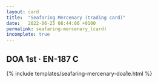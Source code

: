 ```yaml
---
layout: card
title:  "Seafaring Mercenary (trading card)"
date:   2022-06-25 08:44:00 +0100
permalink: seafaring-mercenary_(card)
incomplete: true
---
```


## DOA 1st &middot; EN-187 C

{% include templates/seafaring-mercenary-doa1e.html %}